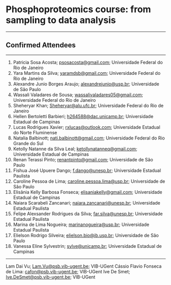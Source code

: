 # Phosphoproteomics course: from sampling to data analysis
---

## Confirmed Attendees
---

1. Patricia Sosa Acosta; [psosacosta@gmail.com](mailto:psosacosta@gmail.com); Universidade Federal do Rio de Janeiro
2. Yara Martins da Silva; [yaramdsb@gmail.com](mailto:yaramdsb@gmail.com); Universidade Federal do Rio de Janeiro
3. Alexandre Junio Borges Araujo; [alexandrejunio@usp.br](mailto:alexandrejunio@usp.br); Universidade de São Paulo
4. Wassali Valadares de Sousa; [wassalivaladares05@gmail.com](mailto:wassalivaladares05@gmail.com); Universidade Federal do Rio de Janeiro
5. Sheheryar Khan; [Sheheryar@alu.ufc.br](mailto:Sheheryar@alu.ufc.br); Universidade Federal do Rio de Janeiro
6. Hellen Bertoletti Barbieri; [h264588@dac.unicamp.br](mailto:h264588@dac.unicamp.br); Universidade Estadual de Campinas
7. Lucas Rodrigues Xavier; [rxlucas@outlook.com](mailto:rxlucas@outlook.com); Universidade Estadual do Norte Fluminense
8. Natalia Balbinott; [nati.balbinott@gmail.com](mailto:nati.balbinott@gmail.com); Universidade Federal do Rio Grande do Sul
9. Ketolly Natanne da Silva Leal; [ketollynatanneq@gmail.com](mailto:ketollynatanneq@gmail.com); Universidade Estadual de Campinas
10. Renan Terassi Pinto; [renantpinto@gmail.com](mailto:renantpinto@gmail.com); Universidade de São Paulo
11. Fishua José Upuere Dango; [f.dango@unesp.br](mailto:f.dango@unesp.br); Universidade Estadual Paulista
12. Caroline Pessoa de Lima; [caroline.pessoa.lima@usp.br](mailto:caroline.pessoa.lima@usp.br); Universidade de São Paulo
13. Elisânia Kelly Barbosa Fonseca; [elisaniakelly@gmail.com](mailto:elisaniakelly@gmail.com); Universidade Estadual de Campinas
14. Naiara Scarabeli Zancanari; [naiara.zancanari@unesp.br](mailto:naiara.zancanari@unesp.br); Universidade Estadual Paulista
15. Felipe Alexsander Rodrigues da Silva; [far.silva@unesp.br](mailto:far.silva@unesp.br); Universidade Estadual Paulista
16. Marina de Lima Nogueira; [marinanogueira@usp.br](mailto:marinanogueira@usp.br); Universidade Estadual Paulista
17. Elielson Rodrigo Silveira; [elielson.bio@ib.usp.br](mailto:elielson.bio@ib.usp.br); Universidade de São Paulo
18. Vanessa Eline Sylvestrin; [sylve@unicamp.br](mailto:sylve@unicamp.br); Universidade Estadual de Campinas

---

Lam Dai Vu; [Lam.Vu@psb.vib-ugent.be](mailto:Lam.Vu@psb.vib-ugent.be); VIB-UGent
Cássio Flavio Fonseca de Lima: [cafon@psb.vib-ugent.be](mailto:cafon@psb.vib-ugent.be); VIB-UGent
Ive De Smet; [Ive.DeSmet@psb.vib-ugent.be](mailto:Ive.DeSmet@psb.vib-ugent.be); VIB-UGent